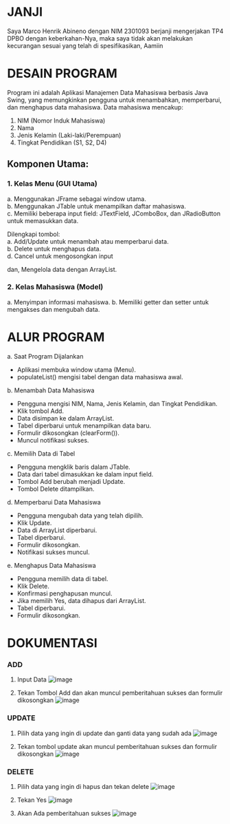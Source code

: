 # JANJI

Saya Marco Henrik Abineno dengan NIM 2301093 berjanji mengerjakan TP4 DPBO dengan keberkahan-Nya, maka saya tidak akan melakukan kecurangan sesuai yang telah di spesifikasikan, Aamiin

# DESAIN PROGRAM

Program ini adalah Aplikasi Manajemen Data Mahasiswa berbasis Java Swing, yang memungkinkan pengguna untuk menambahkan, memperbarui, dan menghapus data mahasiswa. Data mahasiswa mencakup:

1. NIM (Nomor Induk Mahasiswa)
2. Nama
3. Jenis Kelamin (Laki-laki/Perempuan)
4. Tingkat Pendidikan (S1, S2, D4)

## Komponen Utama:

### 1. Kelas Menu (GUI Utama)
a. Menggunakan JFrame sebagai window utama.  
b. Menggunakan JTable untuk menampilkan daftar mahasiswa.  
c. Memiliki beberapa input field: JTextField, JComboBox, dan JRadioButton untuk memasukkan data.  
  
Dilengkapi tombol:  
a. Add/Update untuk menambah atau memperbarui data.  
b. Delete untuk menghapus data.  
d. Cancel untuk mengosongkan input  
  
dan, Mengelola data dengan ArrayList.  
  
### 2. Kelas Mahasiswa (Model)
  
a. Menyimpan informasi mahasiswa.
b. Memiliki getter dan setter untuk mengakses dan mengubah data.

# ALUR PROGRAM

a. Saat Program Dijalankan
 - Aplikasi membuka window utama (Menu).
 - populateList() mengisi tabel dengan data mahasiswa awal.

b. Menambah Data Mahasiswa
 - Pengguna mengisi NIM, Nama, Jenis Kelamin, dan Tingkat Pendidikan.
 - Klik tombol Add.
 - Data disimpan ke dalam ArrayList<Mahasiswa>.
 - Tabel diperbarui untuk menampilkan data baru.
 - Formulir dikosongkan (clearForm()).
 - Muncul notifikasi sukses.
  
c. Memilih Data di Tabel
 - Pengguna mengklik baris dalam JTable.
 - Data dari tabel dimasukkan ke dalam input field.
 - Tombol Add berubah menjadi Update.
 - Tombol Delete ditampilkan.
  
d. Memperbarui Data Mahasiswa
 - Pengguna mengubah data yang telah dipilih.
 - Klik Update.
 - Data di ArrayList<Mahasiswa> diperbarui.
 - Tabel diperbarui.
 - Formulir dikosongkan.
 - Notifikasi sukses muncul.
  
e. Menghapus Data Mahasiswa
 - Pengguna memilih data di tabel.
 - Klik Delete.
 - Konfirmasi penghapusan muncul.
 - Jika memilih Yes, data dihapus dari ArrayList<Mahasiswa>.
 - Tabel diperbarui.
 - Formulir dikosongkan.

# DOKUMENTASI

### ADD

1. Input Data
   ![image](https://github.com/user-attachments/assets/528f1f39-f1bf-4fbb-943c-19f90470577f)

2. Tekan Tombol Add dan akan muncul pemberitahuan sukses dan formulir dikosongkan
   ![image](https://github.com/user-attachments/assets/25a1f02d-dca3-40aa-975d-eaa331e845e7)

### UPDATE 

1. Pilih data yang ingin di update dan ganti data yang sudah ada
   ![image](https://github.com/user-attachments/assets/31662f92-2adb-4a28-80d4-95ea88a5a478)
  
2. Tekan tombol update akan muncul pemberitahuan sukses dan formulir dikosongkan
   ![image](https://github.com/user-attachments/assets/a82929ef-c645-4a2a-9412-ba45edb975e9)

### DELETE

1. Pilih data yang ingin di hapus dan tekan delete
   ![image](https://github.com/user-attachments/assets/5c24c79c-c91e-45d1-8f09-c6202735d1bc)

2. Tekan Yes
   ![image](https://github.com/user-attachments/assets/6ff7dd5a-a7d1-4823-8151-4f28e9002c8c)

3. Akan Ada pemberitahuan sukses
   ![image](https://github.com/user-attachments/assets/ec534a39-f896-49ee-ad3d-e28ad5a7324c)
  
   

   

